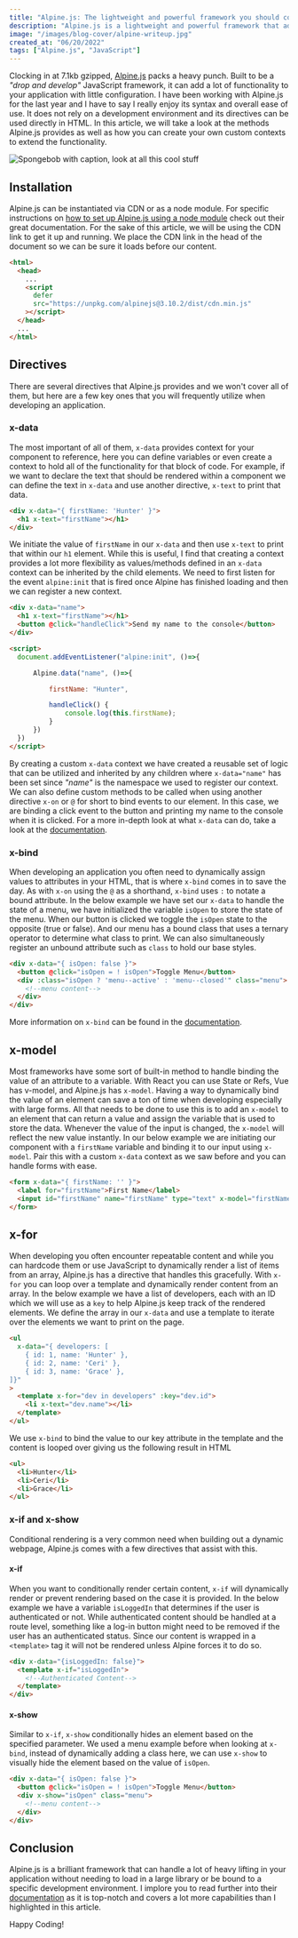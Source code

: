 ```yaml
---
title: "Alpine.js: The lightweight and powerful framework you should consider using for your next project"
description: "Alpine.js is a lightweight and powerful framework that adds the reactivity you come to expect from a large framework like React or Vue without the overhead."
image: "/images/blog-cover/alpine-writeup.jpg"
created_at: "06/20/2022"
tags: ["Alpine.js", "JavaScript"]
---
```


Clocking in at 7.1kb gzipped, [Alpine.js](https://alpinejs.dev/start-here) packs a heavy punch. Built to be a _"drop and develop"_ JavaScript framework, it can add a lot of functionality to your application with little configuration. I have been working with Alpine.js for the last year and I have to say I really enjoy its syntax and overall ease of use. It does not rely on a development environment and its directives can be used directly in HTML. In this article, we will take a look at the methods Alpine.js provides as well as how you can create your own custom contexts to extend the functionality.

![Spongebob with caption, look at all this cool stuff](https://media2.giphy.com/media/3o6wNLInS2LxnFNPq0/giphy.gif?cid=ecf05e47nektp08kt2qbfcghdh50h1f7cjonjbsucybuvkpp&rid=giphy.gif&ct=g)

## Installation

Alpine.js can be instantiated via CDN or as a node module. For specific instructions on [how to set up Alpine.js using a node module](https://alpinejs.dev/essentials/installation#as-a-module) check out their great documentation. For the sake of this article, we will be using the CDN link to get it up and running. We place the CDN link in the head of the document so we can be sure it loads before our content.

```html
<html>
  <head>
    ...
    <script
      defer
      src="https://unpkg.com/alpinejs@3.10.2/dist/cdn.min.js"
    ></script>
  </head>
  ...
</html>
```

## Directives

There are several directives that Alpine.js provides and we won't cover all of them, but here are a few key ones that you will frequently utilize when developing an application.

### x-data

The most important of all of them, `x-data` provides context for your component to reference, here you can define variables or even create a context to hold all of the functionality for that block of code. For example, if we want to declare the text that should be rendered within a component we can define the text in `x-data` and use another directive, `x-text` to print that data.

```html
<div x-data="{ firstName: 'Hunter' }">
  <h1 x-text="firstName"></h1>
</div>
```

We initiate the value of `firstName` in our `x-data` and then use `x-text` to print that within our `h1` element. While this is useful, I find that creating a context provides a lot more flexibility as values/methods defined in an `x-data` context can be inherited by the child elements. We need to first listen for the event `alpine:init` that is fired once Alpine has finished loading and then we can register a new context.

```html
<div x-data="name">
  <h1 x-text="firstName"></h1>
  <button @click="handleClick">Send my name to the console</button>
</div>

<script>
  document.addEventListener("alpine:init", ()=>{

      Alpine.data("name", ()=>{

          firstName: "Hunter",

          handleClick() {
              console.log(this.firstName);
          }
      })
  })
</script>
```

By creating a custom `x-data` context we have created a reusable set of logic that can be utilized and inherited by any children where `x-data="name"` has been set since _"name"_ is the namespace we used to register our context. We can also define custom methods to be called when using another directive `x-on` or `@` for short to bind events to our element. In this case, we are binding a click event to the button and printing my name to the console when it is clicked. For a more in-depth look at what `x-data` can do, take a look at the [documentation](https://alpinejs.dev/directives/data).

### x-bind

When developing an application you often need to dynamically assign values to attributes in your HTML, that is where `x-bind` comes in to save the day. As with `x-on` using the `@` as a shorthand, `x-bind` uses `:` to notate a bound attribute. In the below example we have set our `x-data` to handle the state of a menu, we have initialized the variable `isOpen` to store the state of the menu. When our button is clicked we toggle the `isOpen` state to the opposite (true or false). And our menu has a bound class that uses a ternary operator to determine what class to print. We can also simultaneously register an unbound attribute such as `class` to hold our base styles.

```html
<div x-data="{ isOpen: false }">
  <button @click="isOpen = ! isOpen">Toggle Menu</button>
  <div :class="isOpen ? 'menu--active' : 'menu--closed'" class="menu">
    <!--menu content-->
  </div>
</div>
```

More information on `x-bind` can be found in the [documentation](https://alpinejs.dev/directives/bind).

## x-model

Most frameworks have some sort of built-in method to handle binding the value of an attribute to a variable. With React you can use State or Refs, Vue has v-model, and Alpine.js has `x-model`. Having a way to dynamically bind the value of an element can save a ton of time when developing especially with large forms. All that needs to be done to use this is to add an `x-model` to an element that can return a value and assign the variable that is used to store the data. Whenever the value of the input is changed, the `x-model` will reflect the new value instantly. In our below example we are initiating our component with a `firstName` variable and binding it to our input using `x-model`. Pair this with a custom `x-data` context as we saw before and you can handle forms with ease.

```html
<form x-data="{ firstName: '' }">
  <label for="firstName">First Name</label>
  <input id="firstName" name="firstName" type="text" x-model="firstName" />
</form>
```

## x-for

When developing you often encounter repeatable content and while you can hardcode them or use JavaScript to dynamically render a list of items from an array, Alpine.js has a directive that handles this gracefully. With `x-for` you can loop over a template and dynamically render content from an array. In the below example we have a list of developers, each with an ID which we will use as a `key` to help Alpine.js keep track of the rendered elements. We define the array in our `x-data` and use a template to iterate over the elements we want to print on the page.

```html
<ul
  x-data="{ developers: [
    { id: 1, name: 'Hunter' },
    { id: 2, name: 'Ceri' },
    { id: 3, name: 'Grace' },
]}"
>
  <template x-for="dev in developers" :key="dev.id">
    <li x-text="dev.name"></li>
  </template>
</ul>
```

We use `x-bind` to bind the value to our key attribute in the template and the content is looped over giving us the following result in HTML

```html
<ul>
  <li>Hunter</li>
  <li>Ceri</li>
  <li>Grace</li>
</ul>
```

### x-if and x-show

Conditional rendering is a very common need when building out a dynamic webpage, Alpine.js comes with a few directives that assist with this.

#### x-if

When you want to conditionally render certain content, `x-if` will dynamically render or prevent rendering based on the case it is provided. In the below example we have a variable `isLoggedIn` that determines if the user is authenticated or not. While authenticated content should be handled at a route level, something like a log-in button might need to be removed if the user has an authenticated status. Since our content is wrapped in a `<template>` tag it will not be rendered unless Alpine forces it to do so.

```html
<div x-data="{isLoggedIn: false}">
  <template x-if="isLoggedIn">
    <!--Authenticated Content-->
  </template>
</div>
```

#### x-show

Similar to `x-if`, `x-show` conditionally hides an element based on the specified parameter. We used a menu example before when looking at `x-bind`, instead of dynamically adding a class here, we can use `x-show` to visually hide the element based on the value of `isOpen`.

```html
<div x-data="{ isOpen: false }">
  <button @click="isOpen = ! isOpen">Toggle Menu</button>
  <div x-show="isOpen" class="menu">
    <!--menu content-->
  </div>
</div>
```

## Conclusion

Alpine.js is a brilliant framework that can handle a lot of heavy lifting in your application without needing to load in a large library or be bound to a specific development environment. I implore you to read further into their [documentation](https://alpinejs.dev/start-here) as it is top-notch and covers a lot more capabilities than I highlighted in this article.

Happy Coding!
